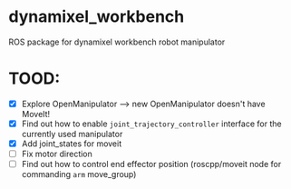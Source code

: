 # dynamixel_workbench 


ROS package for dynamixel workbench robot manipulator 


# TOOD: 

- [x] Explore OpenManipulator --> new OpenManipulator doesn't have MoveIt!
- [x] Find out how to enable `joint_trajectory_controller` interface for the currently used manipulator
- [x] Add joint_states for moveit
- [ ] Fix motor direction
- [ ] Find out how to control end effector position (roscpp/moveit node for commanding `arm` move_group)
